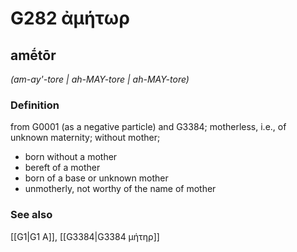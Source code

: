 # G282 ἀμήτωρ

## amḗtōr

_(am-ay'-tore | ah-MAY-tore | ah-MAY-tore)_

### Definition

from G0001 (as a negative particle) and G3384; motherless, i.e., of unknown maternity; without mother; 

- born without a mother
- bereft of a mother
- born of a base or unknown mother
- unmotherly, not worthy of the name of mother

### See also

[[G1|G1 Α]], [[G3384|G3384 μήτηρ]]
